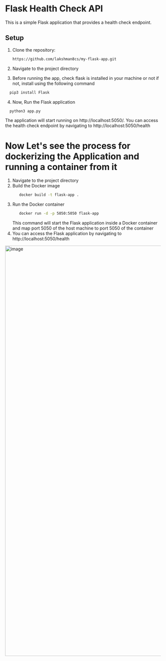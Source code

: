 # Flask Health Check API

This is a simple Flask application that provides a health check endpoint.

## Setup

1. Clone the repository:

   ```bash
   https://github.com/lakshman8cs/my-flask-app.git
   ```
2. Navigate to the project directory
3. Before running the app, check flask is installed in your machine or not if not, install using the following command
```bash
  pip3 install Flask
```
4. Now, Run the Flask application
```bash
  python3 app.py
```
The application will start running on http://localhost:5050/. You can access the health check endpoint by navigating to http://localhost:5050/health

# Now Let's see the process for dockerizing the Application and running a container from it

1. Navigate to the project directory
2. Build the Docker image
   ```bash
      docker build -t flask-app .
   ```
3. Run the Docker container
   ```bash
      docker run -d -p 5050:5050 flask-app
   ```
   This command will start the Flask application inside a Docker container and map port 5050 of the host machine to port 5050 of the container
4. You can access the Flask application by navigating to http://localhost:5050/health


<img width="1324" alt="image" src="https://github.com/lakshman8cs/my-flask-app/assets/62003533/d4c75be1-1b1c-4fae-8dfb-0b88abdce733">


